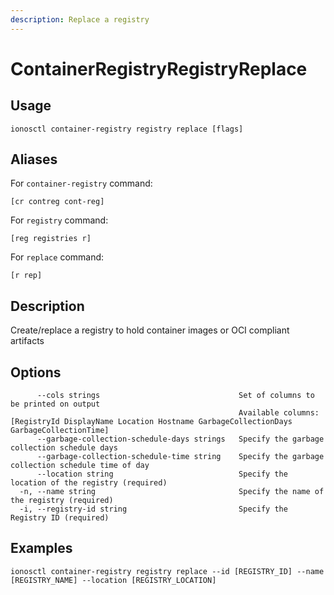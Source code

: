 ```yaml
---
description: Replace a registry
---
```


# ContainerRegistryRegistryReplace

## Usage

```text
ionosctl container-registry registry replace [flags]
```

## Aliases

For `container-registry` command:

```text
[cr contreg cont-reg]
```

For `registry` command:

```text
[reg registries r]
```

For `replace` command:

```text
[r rep]
```

## Description

Create/replace a registry to hold container images or OCI compliant artifacts

## Options

```text
      --cols strings                               Set of columns to be printed on output 
                                                   Available columns: [RegistryId DisplayName Location Hostname GarbageCollectionDays GarbageCollectionTime]
      --garbage-collection-schedule-days strings   Specify the garbage collection schedule days
      --garbage-collection-schedule-time string    Specify the garbage collection schedule time of day
      --location string                            Specify the location of the registry (required)
  -n, --name string                                Specify the name of the registry (required)
  -i, --registry-id string                         Specify the Registry ID (required)
```

## Examples

```text
ionosctl container-registry registry replace --id [REGISTRY_ID] --name [REGISTRY_NAME] --location [REGISTRY_LOCATION]
```


